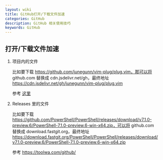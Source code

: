 ```yaml
---
layout: wiki
title: GitHub打开/下载文件加速
categories: GitHub
description: GitHub 相关使用技巧
keywords: GitHub
---
```


## 打开/下载文件加速

1. 项目内的文件

    比如要下载 https://github.com/junegunn/vim-plug/plug.vim，那可以将 github.com 替换成 cdn.jsdelivr.net/gh，最终地址 https://cdn.jsdelivr.net/gh/junegunn/vim-plug/plug.vim

    参考 [这里](https://isanthree.github.io//2020/05/01/%E4%BD%BF%E7%94%A8-jsDelivr-%E5%85%8D%E8%B4%B9%E5%8A%A0%E9%80%9F-GitHub-Pages-%E5%8D%9A%E5%AE%A2%E7%9A%84%E9%9D%99%E6%80%81%E8%B5%84%E6%BA%90-%E4%B8%80/)

2. Releases 里的文件

    比如要下载 https://github.com/PowerShell/PowerShell/releases/download/v7.1.0-preview.6/PowerShell-7.1.0-preview.6-win-x64.zip，可以将 github.com 替换成 download.fastgit.org，最终地址 https://download.fastgit.org/PowerShell/PowerShell/releases/download/v7.1.0-preview.6/PowerShell-7.1.0-preview.6-win-x64.zip

    参考 <https://toolwa.com/github/>